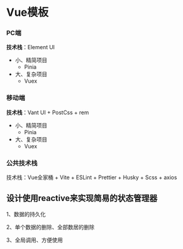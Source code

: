 # Vue模板

### PC端

**技术栈**：Element UI

- 小、精简项目
  - Pinia
- 大、复杂项目
  - Vuex

### 移动端

**技术栈**：Vant UI + PostCss + rem

- 小、精简项目
  - Pinia
- 大、复杂项目
  - Vuex

### 公共技术栈

技术栈：Vue全家桶 + Vite + ESLint + Prettier + Husky + Scss + axios

## 设计使用reactive来实现简易的状态管理器

1、数据的持久化

2、单个数据的删除、全部数居的删除

3、全局调用、方便使用